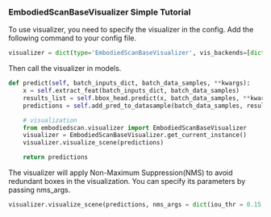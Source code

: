 ### EmbodiedScanBaseVisualizer Simple Tutorial

To use visualizer, you need to specify the visualizer in the config. Add the following command to your config file.

```Python
visualizer = dict(type='EmbodiedScanBaseVisualizer', vis_backends=[dict(type='LocalVisBackend')], save_dir='temp_dir')
```

Then call the visualizer in models.

```Python
def predict(self, batch_inputs_dict, batch_data_samples, **kwargs):
    x = self.extract_feat(batch_inputs_dict, batch_data_samples)
    results_list = self.bbox_head.predict(x, batch_data_samples, **kwargs)
    predictions = self.add_pred_to_datasample(batch_data_samples, results_list)

    # visualization
    from embodiedscan.visualizer import EmbodiedScanBaseVisualizer
    visualizer = EmbodiedScanBaseVisualizer.get_current_instance()
    visualizer.visualize_scene(predictions)

    return predictions
```

The visualizer will apply Non-Maximum Suppression(NMS) to avoid redundant boxes in the visualization. You can specify its parameters by passing nms_args.

```Python
visualizer.visualize_scene(predictions, nms_args = dict(iou_thr = 0.15, score_thr = 0.075, topk_per_class = 10))
```
